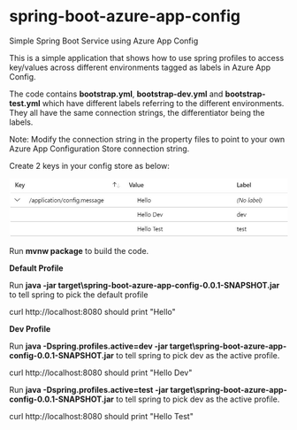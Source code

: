# spring-boot-azure-app-config
Simple Spring Boot Service using Azure App Config

This is a simple application that shows how to use spring profiles to access key/values across different environments tagged as labels in Azure App Config.

The code contains **bootstrap.yml**, **bootstrap-dev.yml** and **bootstrap-test.yml** which have different labels referring to the different environments. They all have the same connection strings, the differentiator being the labels.

Note: Modify the connection string in the property files to point to your own Azure App Configuration Store connection string.

Create 2 keys in your config store as below:

![aac](aac.JPG)

Run **mvnw package** to build the code.

**Default Profile**

Run **java -jar target\spring-boot-azure-app-config-0.0.1-SNAPSHOT.jar** to tell spring to pick the default profile

curl http://localhost:8080 should print "Hello"

**Dev Profile**

Run **java -Dspring.profiles.active=dev -jar target\spring-boot-azure-app-config-0.0.1-SNAPSHOT.jar** to tell spring to pick dev as the active profile.

curl http://localhost:8080 should print "Hello Dev"

Run **java -Dspring.profiles.active=test -jar target\spring-boot-azure-app-config-0.0.1-SNAPSHOT.jar** to tell spring to pick dev as the active profile.

curl http://localhost:8080 should print "Hello Test"
